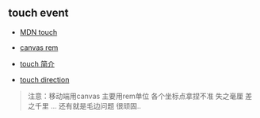 ## touch event 

- [MDN touch](https://developer.mozilla.org/zh-CN/docs/Web/API/Touch_events)
- [canvas rem](https://segmentfault.com/a/1190000003502824)
- [touch 简介](http://caibaojian.com/mobile-touch-event.html)

- [touch direction](https://www.h5-share.com/articles/201608/touchfx.html)

> 注意：移动端用canvas 主要用rem单位 各个坐标点拿捏不准  失之毫厘 差之千里 ...  还有就是毛边问题 很顽固..
